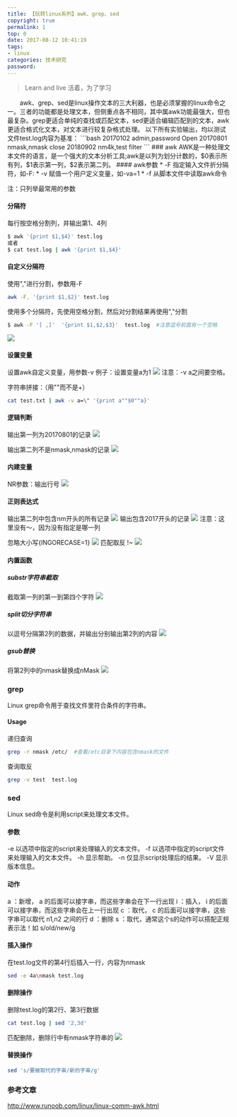 ```yaml
---
title: 【玩转linux系列】awk、grep、sed
copyright: true
permalink: 1
top: 0
date: 2017-08-12 10:41:19
tags:
- linux
categories: 技术研究
password:
---
```

<blockquote class="blockquote-center">Learn and live
活着，为了学习
</blockquote>
　　awk、grep、sed是linux操作文本的三大利器，也是必须掌握的linux命令之一。三者的功能都是处理文本，但侧重点各不相同，其中属awk功能最强大，但也最复杂。grep更适合单纯的查找或匹配文本，sed更适合编辑匹配到的文本，awk更适合格式化文本，对文本进行较复杂格式处理。
<!--more-->
以下所有实验输出，均以测试文件test.log内容为基准：
```bash
20170102 admin,password Open
20170801 nmask,nmask close
20180902 nm4k,test filter
```
### awk
AWK是一种处理文本文件的语言，是一个强大的文本分析工具;awk是以列为划分计数的，$0表示所有列，$1表示第一列，$2表示第二列。
#### awk参数
* -F 指定输入文件折分隔符，如-F:
* -v 赋值一个用户定义变量，如-va=1
* -f 从脚本文件中读取awk命令

注：只列举最常用的参数
#### 分隔符
每行按空格分割列，并输出第1、4列
```bash
$ awk '{print $1,$4}' test.log
或者
$ cat test.log | awk '{print $1,$4}'
```
#### 自定义分隔符
使用","进行分割，参数用-F
```bash
awk -F, '{print $1,$2}' test.log
```
使用多个分隔符，先使用空格分割，然后对分割结果再使用","分割
```bash
$ awk -F '[ ,]'  '{print $1,$2,$3}'  test.log  #注意逗号前面有一个空格
```
![](/upload_image/20170812/1.png)
#### 设置变量
设置awk自定义变量，用参数-v
例子：设置变量a为1
![](/upload_image/20170812/2.png)
注意：-v a之间要空格。

字符串拼接：（用""而不是+）
```bash
cat test.txt | awk -v a=\" '{print a""$0""a}'
```

#### 逻辑判断
输出第一列为20170801的记录
![](/upload_image/20170812/3.png)

输出第二列不是nmask,nmask的记录
![](/upload_image/20170812/4.png)

#### 内建变量
NR参数：输出行号
![](/upload_image/20170812/5.png)

#### 正则表达式
输出第二列中包含nm开头的所有记录
![](/upload_image/20170812/6.png)
输出包含2017开头的记录
![](/upload_image/20170812/7.png)
注意：这里没有～，因为没有指定是哪一列

忽略大小写{INGORECASE=1}
![](/upload_image/20170812/8.png)
匹配取反 !~
![](/upload_image/20170812/9.png)

#### 内置函数
##### substr字符串截取
截取第一列的第一到第四个字符
![](/upload_image/20170812/10.png)

##### split切分字符串
以逗号分隔第2列的数据，并输出分别输出第2列的内容
![](/upload_image/20170812/11.png)

##### gsub替换
将第2列中的nmask替换成nMask
![](/upload_image/20170812/12.png)

### grep
Linux grep命令用于查找文件里符合条件的字符串。
#### Usage
递归查询
```bash
grep -r nmask /etc/  #查看/etc目录下内容包含nmask的文件 
```
查询取反
```bash
grep -v test  test.log
```

### sed
Linux sed命令是利用script来处理文本文件。
#### 参数
-e 以选项中指定的script来处理输入的文本文件。
-f 以选项中指定的script文件来处理输入的文本文件。
-h 显示帮助。
-n 仅显示script处理后的结果。
-V 显示版本信息。

#### 动作
a ：新增， a 的后面可以接字串，而这些字串会在下一行出现
i ：插入， i 的后面可以接字串，而这些字串会在上一行出现
c ：取代， c 的后面可以接字串，这些字串可以取代 n1,n2 之间的行
d ：删除
s ：取代，通常这个s的动作可以搭配正规表示法！如 s/old/new/g

#### 插入操作
在test.log文件的第4行后插入一行，内容为nmask
```bash
sed -e 4a\nmask test.log
```

#### 删除操作
删除test.log的第2行、第3行数据
```bash
cat test.log | sed '2,3d' 
```
匹配删除，删除行中有nmask字符串的
![](/upload_image/20170812/13.png)

#### 替换操作
```bash
sed 's/要被取代的字串/新的字串/g'
```


### 参考文章
http://www.runoob.com/linux/linux-comm-awk.html
